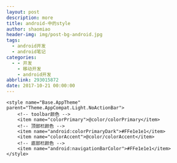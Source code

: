 ```yaml
---
layout: post
description: more
title: android-中的style
author: shaomiao
header-img: img/post-bg-android.jpg
tags:
  - android开发
  - android笔记
categories:
  - - 开发
    - 移动开发
    - android开发
abbrlink: 293015872
date: 2017-10-21 00:00:00
---
```

	<style name="Base.AppTheme" parent="Theme.AppCompat.Light.NoActionBar">
		<!-- toolbar颜色 -->
		<item name="colorPrimary">@color/colorPrimary</item>
		<!-- 顶部栏颜色 -->
		<item name="android:colorPrimaryDark">#FFe1e1e1</item>
		<item name="colorAccent">@color/colorAccent</item>
		<!-- 底部栏颜色 -->
		<item name="android:navigationBarColor">#FFe1e1e1</item>
	</style>


